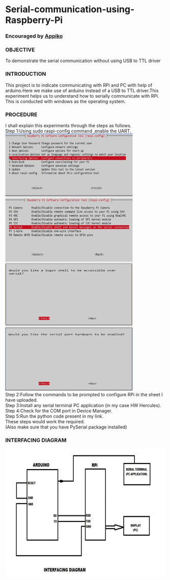 # Serial-communication-using-Raspberry-Pi
### Encouraged by  <a href="www.appiko.com">Appiko</a>

### OBJECTIVE

To demonstrate the serial communication without using USB to TTL driver

### INTRODUCTION

This project is to indicate communicating with RPi and PC with help of arduino.Here we make use of arduino
instead of a USB to TTL driver.This experiment helps us to understand how to serially communicate with RPi.
This is conducted with windows as the operating system.

### PROCEDURE
I shall explain this experiments through the steps as follows.<br/>
Step 1:Using sudo raspi-config command ,enable the UART.<br/>
<img src="images/1.JPG" width="400" height="200"> <br/>
<img src="images/2.JPG" width="400" height="200"> <br/>
<img src="images/3.JPG" width="400" height="200"> <br/>
<img src="images/4.JPG" width="400" height="200"> <br/>
Step 2:Follow the commands to be prompted to configure RPi in the sheet I have uploaded.<br/>
Step 3:Install any serial terminal PC application (in my case HW Hercules).<br/>
Step 4:Check for the COM port in Device Manager.<br/>
Step 5:Run the python code present in my link.<br/>
These steps would work the required.<br/>
(Also make sure that you have PySerial package installed)

### INTERFACING DIAGRAM

<img src="images/Interfacing_diagram.jpg" width="800" height="400">
